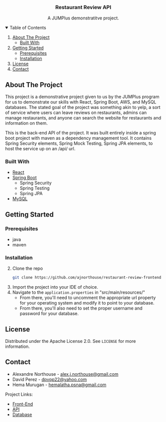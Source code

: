 <!-- PROJECT LOGO -->
<br />
<p align="center">
  <h3 align="center">Restaurant Review API</h3>
  <p align="center">
    A JUMPlus demonstratitve project.
  </p>
</p>



<!-- TABLE OF CONTENTS -->
<details open="open">
  <summary>Table of Contents</summary>
  <ol>
    <li>
      <a href="#about-the-project">About The Project</a>
      <ul>
        <li><a href="#built-with">Built With</a></li>
      </ul>
    </li>
    <li>
      <a href="#getting-started">Getting Started</a>
      <ul>
        <li><a href="#prerequisites">Prerequisites</a></li>
        <li><a href="#installation">Installation</a></li>
      </ul>
    </li>
    <li><a href="#license">License</a></li>
    <li><a href="#contact">Contact</a></li>
  </ol>
</details>



<!-- ABOUT THE PROJECT -->
## About The Project

This project is a demonstrative project given to us by the JUMPlus program for us to demonstrate our skills with React, Spring Boot, AWS, and MySQL databases. The stated goal of the project was something akin to yelp, a sort of service where users can leave reviews on restaurants, admins can manage restaurants, and anyone can search the website for restaurants and information on them.

This is the back-end API of the project. It was built entirely inside a spring boot project with maven as a dependency management tool. It contains Spring Security elements, Spring Mock Testing, Spring JPA elements, to host the service up on an /api/ url.

### Built With

* [React](https://reactjs.org/)
* [Spring Boot](https://spring.io/projects/spring-boot)
  * Spring Security
  * Spring Testing
  * Spring JPA
* [MySQL](https://www.mysql.com/)



<!-- GETTING STARTED -->
## Getting Started

### Prerequisites

* java
* maven

### Installation

2. Clone the repo
   ```sh
   git clone https://github.com/ajnorthouse/restaurant-review-frontend.git
   ```
3. Import the project into your IDE of choice.
4. Navigate to the `application.properties` in "src/main/resources/"
    - From there, you'll need to uncomment the appropriate url property for your operating system and modify it to point to your database.
    - From there, you'll also need to set the proper username and password for your database.


<!-- LICENSE -->
## License

Distributed under the Apache License 2.0. See `LICENSE` for more information.



<!-- CONTACT -->
## Contact

- Alexandre Northouse - alex.j.northouse@gmail.com
- David Perez - dpvpp22@yahoo.com
- Hema Murugan - hemalatha.psna@gmail.com

Project Links: 
- [Front-End](https://github.com/ajnorthouse/restaurant-review-frontend)
- [API](https://github.com/ajnorthouse/restaurant-review-api)
- [Database](https://github.com/ajnorthouse/restaurant-review-database)
